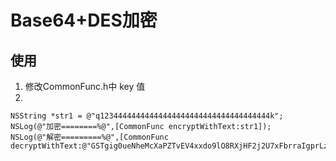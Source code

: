 # Base64+DES加密

## 使用

1. 修改CommonFunc.h中 key 值
2. 

```objc
NSString *str1 = @"q12344444444444444444444444444444444444k";
NSLog(@"加密========%@",[CommonFunc encryptWithText:str1]);
NSLog(@"解密=========%@",[CommonFunc decryptWithText:@"GSTgig0ueNheMcXaPZTvEV4xxdo9lO8RXjHF2j2U7xFbrraIgprLzUoQ4SOIL9DH"]);

```